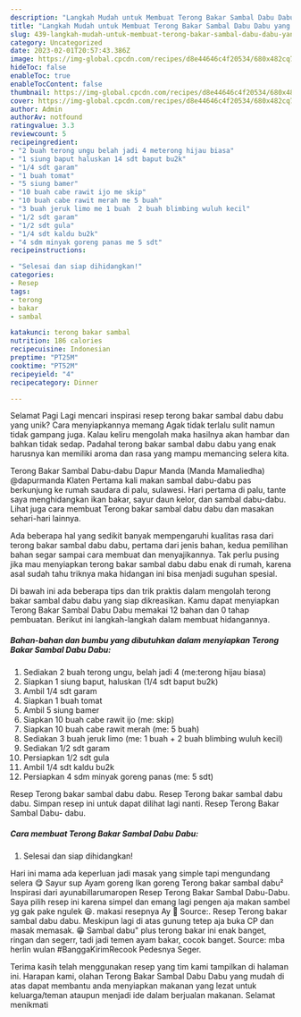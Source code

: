 ```yaml
---
description: "Langkah Mudah untuk Membuat Terong Bakar Sambal Dabu Dabu yang Enak, Lezat"
title: "Langkah Mudah untuk Membuat Terong Bakar Sambal Dabu Dabu yang Enak, Lezat"
slug: 439-langkah-mudah-untuk-membuat-terong-bakar-sambal-dabu-dabu-yang-enak-lezat
category: Uncategorized
date: 2023-02-01T20:57:43.386Z
image: https://img-global.cpcdn.com/recipes/d8e44646c4f20534/680x482cq70/terong-bakar-sambal-dabu-dabu-foto-resep-utama.jpg
hideToc: false
enableToc: true
enableTocContent: false
thumbnail: https://img-global.cpcdn.com/recipes/d8e44646c4f20534/680x482cq70/terong-bakar-sambal-dabu-dabu-foto-resep-utama.jpg
cover: https://img-global.cpcdn.com/recipes/d8e44646c4f20534/680x482cq70/terong-bakar-sambal-dabu-dabu-foto-resep-utama.jpg
author: Admin
authorAv: notfound
ratingvalue: 3.3
reviewcount: 5
recipeingredient:
- "2 buah terong ungu belah jadi 4 meterong hijau biasa"
- "1 siung baput haluskan 14 sdt baput bu2k"
- "1/4 sdt garam"
- "1 buah tomat"
- "5 siung bamer"
- "10 buah cabe rawit ijo me skip"
- "10 buah cabe rawit merah me 5 buah"
- "3 buah jeruk limo me 1 buah  2 buah blimbing wuluh kecil"
- "1/2 sdt garam"
- "1/2 sdt gula"
- "1/4 sdt kaldu bu2k"
- "4 sdm minyak goreng panas me 5 sdt"
recipeinstructions:

- "Selesai dan siap dihidangkan!"
categories:
- Resep
tags:
- terong
- bakar
- sambal

katakunci: terong bakar sambal 
nutrition: 186 calories
recipecuisine: Indonesian
preptime: "PT25M"
cooktime: "PT52M"
recipeyield: "4"
recipecategory: Dinner

---
```



Selamat Pagi Lagi mencari inspirasi resep terong bakar sambal dabu dabu yang unik? Cara menyiapkannya memang Agak tidak terlalu sulit namun tidak gampang juga. Kalau keliru mengolah maka hasilnya akan hambar dan bahkan tidak sedap. Padahal terong bakar sambal dabu dabu yang enak harusnya kan memiliki aroma dan rasa yang mampu memancing selera kita.


Terong Bakar Sambal Dabu-dabu Dapur Manda (Manda Mamaliedha) @dapurmanda Klaten Pertama kali makan sambal dabu-dabu pas berkunjung ke rumah saudara di palu, sulawesi. Hari pertama di palu, tante saya menghidangkan ikan bakar, sayur daun kelor, dan sambal dabu-dabu. Lihat juga cara membuat Terong bakar sambal dabu dabu dan masakan sehari-hari lainnya.

Ada beberapa hal yang sedikit banyak mempengaruhi kualitas rasa dari terong bakar sambal dabu dabu, pertama dari jenis bahan, kedua pemilihan bahan segar sampai cara membuat dan menyajikannya. Tak perlu pusing jika mau menyiapkan terong bakar sambal dabu dabu enak di rumah, karena asal sudah tahu triknya maka hidangan ini bisa menjadi suguhan spesial.


Di bawah ini ada beberapa tips dan trik praktis dalam mengolah terong bakar sambal dabu dabu yang siap dikreasikan. Kamu dapat menyiapkan Terong Bakar Sambal Dabu Dabu memakai 12 bahan dan 0 tahap pembuatan. Berikut ini langkah-langkah dalam membuat hidangannya.

<!--inarticleads1-->

##### Bahan-bahan dan bumbu yang dibutuhkan dalam menyiapkan Terong Bakar Sambal Dabu Dabu:

1. Sediakan 2 buah terong ungu, belah jadi 4 (me:terong hijau biasa)
1. Siapkan 1 siung baput, haluskan (1/4 sdt baput bu2k)
1. Ambil 1/4 sdt garam
1. Siapkan 1 buah tomat
1. Ambil 5 siung bamer
1. Siapkan 10 buah cabe rawit ijo (me: skip)
1. Siapkan 10 buah cabe rawit merah (me: 5 buah)
1. Sediakan 3 buah jeruk limo (me: 1 buah + 2 buah blimbing wuluh kecil)
1. Sediakan 1/2 sdt garam
1. Persiapkan 1/2 sdt gula
1. Ambil 1/4 sdt kaldu bu2k
1. Persiapkan 4 sdm minyak goreng panas (me: 5 sdt)


Resep Terong bakar sambal dabu dabu. Resep Terong bakar sambal dabu dabu. Simpan resep ini untuk dapat dilihat lagi nanti. Resep Terong Bakar Sambal Dabu- dabu. 

<!--inarticleads2-->

##### Cara membuat Terong Bakar Sambal Dabu Dabu:


1. Selesai dan siap dihidangkan!

Hari ini mama ada keperluan jadi masak yang simple tapi mengundang selera 😋 Sayur sup Ayam goreng Ikan goreng Terong bakar sambal dabu² Inspirasi dari ayunabillarumaropen Resep Terong Bakar Sambal Dabu-Dabu. Saya pilih resep ini karena simpel dan emang lagi pengen aja makan sambel yg gak pake ngulek 😆. makasi resepnya Ay 🥰 Source:. Resep Terong bakar sambal dabu dabu. Meskipun lagi di atas gunung tetep aja buka CP dan masak memasak. 😁 Sambal dabu&#34; plus terong bakar ini enak banget, ringan dan segerr, tadi jadi temen ayam bakar, cocok banget. Source: mba herlin wulan #BanggaKirimRecook Pedesnya Seger. 

Terima kasih telah menggunakan resep yang tim kami tampilkan di halaman ini. Harapan kami, olahan Terong Bakar Sambal Dabu Dabu yang mudah di atas dapat membantu anda menyiapkan makanan yang lezat untuk keluarga/teman ataupun menjadi ide dalam berjualan makanan. Selamat menikmati
